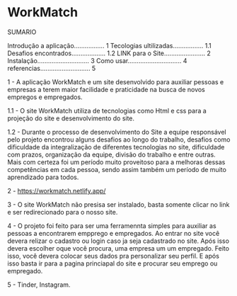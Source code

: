 # WorkMatch

SUMARIO

Introdução a aplicação................. 1
Tecologias ultilizadas................. 1.1
Desafios encontrados................... 1.2
LINK para o Site....................... 2
Instalação............................. 3
Como usar.............................. 4 
referencias............................ 5


1 - A aplicação WorkMatch e um site desenvolvido para auxiliar pessoas e empresas a terem maior facilidade e praticidade na busca de novos empregos e empregados.

1.1 -  O site WorkMatch utiliza de tecnologias como Html e css para a projeção do site e desenvolvimento do site. 

1.2 - Durante o processo de desenvolvimento do Site a equipe responsável pelo projeto encontrou alguns desafios ao longo do trabalho, desafios como dificuldade da integralização de diferentes tecnologias no site, dificuldade com prazos, organização da equipe, divisão do trabalho e entre outras. Mais com certeza foi um período muito proveitoso para a melhoras dessas competências em cada pessoa, sendo assim também um período de muito aprendizado para todos.

2 - https://workmatch.netlify.app/

3 - O site WorkMatch não presisa ser instalado, basta somente clicar no link e ser redirecionado para o nosso site.

4 - O projeto foi feito para ser uma ferramennta simples para auxiliar as pessoas a encontrarem empprego e empregados. Ao entrar no site você devera relizar o cadastro ou login caso ja seja cadastrado no site. Após isso devera escolher oque você procura, uma empresa um um empregado. Feito isso, você devera colocar seus dados pra personalizar seu perfil. E após isso basta ir para a pagina princiapal do site e procurar seu emprego ou empregado. 

5 - Tinder, Instagram. 

